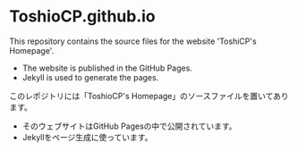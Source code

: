 # ToshioCP.github.io

This repository contains the source files for the website 'ToshiCP's Homepage'.

- The website is published in the GitHub Pages.
- Jekyll is used to generate the pages.

このレポジトリには「ToshioCP's Homepage」のソースファイルを置いてあります。

- そのウェブサイトはGitHub Pagesの中で公開されています。
- Jekyllをページ生成に使っています。